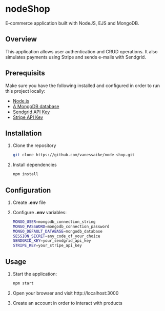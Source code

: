 # nodeShop

E-commerce application built with NodeJS, EJS and MongoDB.

## Overview

This application allows user authentication and CRUD operations. It also simulates payments using Stripe and sends e-mails with Sendgrid.

## Prerequisits

Make sure you have the following installed and configured in order to run this project locally:

- [Node.js](https://nodejs.org/en)
- [A MongoDB database](https://www.mongodb.com/pt-br)
- [Sendgrid API Key](https://sendgrid.com/en-us)
- [Stripe API Key](https://stripe.com/en-mx?utm_campaign=BR_en_Search_Brand_Brand_EXA-15088005049&utm_medium=cpc&utm_source=google&ad_content=556495423092&utm_term=stripe&utm_matchtype=e&utm_adposition=&utm_device=c&gclid=CjwKCAiAzc2tBhA6EiwArv-i6YqFQdsNTwbcVtXWfJ_Ndd5zO0LEl9UugSpQsfTeNYG7u1iQxV0fyhoCgCcQAvD_BwE)

## Installation

1. Clone the repository

   ```bash
   git clone https://github.com/vanessaike/node-shop.git
   ```

2. Install dependencies

   ```bash
   npm install
   ```

## Configuration

1. Create **.env** file
2. Configure **.env** variables:

   ```bash
   MONGO_USER=mongodb_connection_string
   MONGO_PASSWORD=mongodb_connection_password
   MONGO_DEFAULT_DATABASE=mongodb_database
   SESSION_SECRET=any_code_of_your_choice
   SENDGRID_KEY=your_sendgrid_api_key
   STRIPE_KEY=your_stripe_api_key
   ```

## Usage

1. Start the application:

   ```bash
   npm start
   ```

2. Open your browser and visit http://localhost:3000
3. Create an account in order to interact with products
